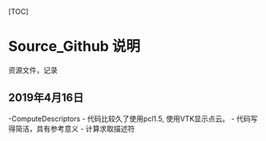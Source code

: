 [TOC]
# Source_Github 说明
资源文件，记录


## 2019年4月16日
-ComputeDescriptors
    - 代码比较久了使用pcl1.5, 使用VTK显示点云。
    - 代码写得简洁，具有参考意义
    - 计算求取描述符

